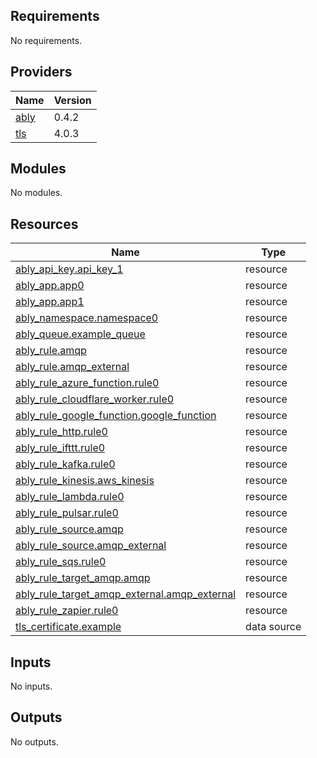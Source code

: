 ## Requirements

No requirements.

## Providers

| Name | Version |
|------|---------|
| <a name="provider_ably"></a> [ably](#provider\_ably) | 0.4.2 |
| <a name="provider_tls"></a> [tls](#provider\_tls) | 4.0.3 |

## Modules

No modules.

## Resources

| Name | Type |
|------|------|
| [ably_api_key.api_key_1](https://registry.terraform.io/providers/hashicorp/ably/latest/docs/resources/api_key) | resource |
| [ably_app.app0](https://registry.terraform.io/providers/hashicorp/ably/latest/docs/resources/app) | resource |
| [ably_app.app1](https://registry.terraform.io/providers/hashicorp/ably/latest/docs/resources/app) | resource |
| [ably_namespace.namespace0](https://registry.terraform.io/providers/hashicorp/ably/latest/docs/resources/namespace) | resource |
| [ably_queue.example_queue](https://registry.terraform.io/providers/hashicorp/ably/latest/docs/resources/queue) | resource |
| [ably_rule.amqp](https://registry.terraform.io/providers/hashicorp/ably/latest/docs/resources/rule) | resource |
| [ably_rule.amqp_external](https://registry.terraform.io/providers/hashicorp/ably/latest/docs/resources/rule) | resource |
| [ably_rule_azure_function.rule0](https://registry.terraform.io/providers/hashicorp/ably/latest/docs/resources/rule_azure_function) | resource |
| [ably_rule_cloudflare_worker.rule0](https://registry.terraform.io/providers/hashicorp/ably/latest/docs/resources/rule_cloudflare_worker) | resource |
| [ably_rule_google_function.google_function](https://registry.terraform.io/providers/hashicorp/ably/latest/docs/resources/rule_google_function) | resource |
| [ably_rule_http.rule0](https://registry.terraform.io/providers/hashicorp/ably/latest/docs/resources/rule_http) | resource |
| [ably_rule_ifttt.rule0](https://registry.terraform.io/providers/hashicorp/ably/latest/docs/resources/rule_ifttt) | resource |
| [ably_rule_kafka.rule0](https://registry.terraform.io/providers/hashicorp/ably/latest/docs/resources/rule_kafka) | resource |
| [ably_rule_kinesis.aws_kinesis](https://registry.terraform.io/providers/hashicorp/ably/latest/docs/resources/rule_kinesis) | resource |
| [ably_rule_lambda.rule0](https://registry.terraform.io/providers/hashicorp/ably/latest/docs/resources/rule_lambda) | resource |
| [ably_rule_pulsar.rule0](https://registry.terraform.io/providers/hashicorp/ably/latest/docs/resources/rule_pulsar) | resource |
| [ably_rule_source.amqp](https://registry.terraform.io/providers/hashicorp/ably/latest/docs/resources/rule_source) | resource |
| [ably_rule_source.amqp_external](https://registry.terraform.io/providers/hashicorp/ably/latest/docs/resources/rule_source) | resource |
| [ably_rule_sqs.rule0](https://registry.terraform.io/providers/hashicorp/ably/latest/docs/resources/rule_sqs) | resource |
| [ably_rule_target_amqp.amqp](https://registry.terraform.io/providers/hashicorp/ably/latest/docs/resources/rule_target_amqp) | resource |
| [ably_rule_target_amqp_external.amqp_external](https://registry.terraform.io/providers/hashicorp/ably/latest/docs/resources/rule_target_amqp_external) | resource |
| [ably_rule_zapier.rule0](https://registry.terraform.io/providers/hashicorp/ably/latest/docs/resources/rule_zapier) | resource |
| [tls_certificate.example](https://registry.terraform.io/providers/hashicorp/tls/latest/docs/data-sources/certificate) | data source |

## Inputs

No inputs.

## Outputs

No outputs.
